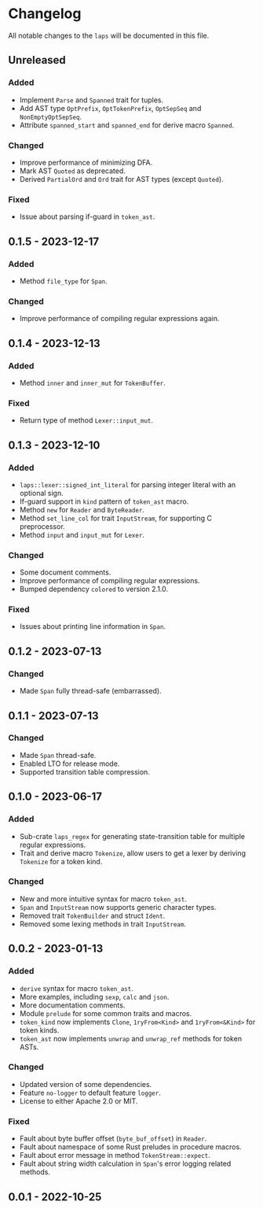 # Changelog

All notable changes to the `laps` will be documented in this file.

## Unreleased

### Added

* Implement `Parse` and `Spanned` trait for tuples.
* Add AST type `OptPrefix`, `OptTokenPrefix`, `OptSepSeq` and `NonEmptyOptSepSeq`.
* Attribute `spanned_start` and `spanned_end` for derive macro `Spanned`.

### Changed

* Improve performance of minimizing DFA.
* Mark AST `Quoted` as deprecated.
* Derived `PartialOrd` and `Ord` trait for AST types (except `Quoted`).

### Fixed

* Issue about parsing if-guard in `token_ast`.

## 0.1.5 - 2023-12-17

### Added

* Method `file_type` for `Span`.

### Changed

* Improve performance of compiling regular expressions again.

## 0.1.4 - 2023-12-13

### Added

* Method `inner` and `inner_mut` for `TokenBuffer`.

### Fixed

* Return type of method `Lexer::input_mut`.

## 0.1.3 - 2023-12-10

### Added

* `laps::lexer::signed_int_literal` for parsing integer literal with an optional sign.
* If-guard support in `kind` pattern of `token_ast` macro.
* Method `new` for `Reader` and `ByteReader`.
* Method `set_line_col` for trait `InputStream`, for supporting C preprocessor.
* Method `input` and `input_mut` for `Lexer`.

### Changed

* Some document comments.
* Improve performance of compiling regular expressions.
* Bumped dependency `colored` to version 2.1.0.

### Fixed

* Issues about printing line information in `Span`.

## 0.1.2 - 2023-07-13

### Changed

* Made `Span` fully thread-safe (embarrassed).

## 0.1.1 - 2023-07-13

### Changed

* Made `Span` thread-safe.
* Enabled LTO for release mode.
* Supported transition table compression.

## 0.1.0 - 2023-06-17

### Added

* Sub-crate `laps_regex` for generating state-transition table for multiple regular expressions.
* Trait and derive macro `Tokenize`, allow users to get a lexer by deriving `Tokenize` for a token kind.

### Changed

* New and more intuitive syntax for macro `token_ast`.
* `Span` and `InputStream` now supports generic character types.
* Removed trait `TokenBuilder` and struct `Ident`.
* Removed some lexing methods in trait `InputStream`.

## 0.0.2 - 2023-01-13

### Added

* `derive` syntax for macro `token_ast`.
* More examples, including `sexp`, `calc` and `json`.
* More documentation comments.
* Module `prelude` for some common traits and macros.
* `token_kind` now implements `Clone`, `1ryFrom<Kind>` and `1ryFrom<&Kind>` for token kinds.
* `token_ast` now implements `unwrap` and `unwrap_ref` methods for token ASTs.

### Changed

* Updated version of some dependencies.
* Feature `no-logger` to default feature `logger`.
* License to either Apache 2.0 or MIT.

### Fixed

* Fault about byte buffer offset (`byte_buf_offset`) in `Reader`.
* Fault about namespace of some Rust preludes in procedure macros.
* Fault about error message in method `TokenStream::expect`.
* Fault about string width calculation in `Span`'s error logging related methods.

## 0.0.1 - 2022-10-25
